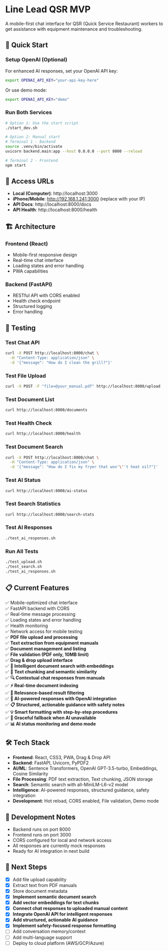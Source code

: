 # Line Lead QSR MVP

A mobile-first chat interface for QSR (Quick Service Restaurant) workers to get assistance with equipment maintenance and troubleshooting.

## 🚀 Quick Start

### Setup OpenAI (Optional)
For enhanced AI responses, set your OpenAI API key:
```bash
export OPENAI_API_KEY="your-api-key-here"
```
Or use demo mode:
```bash
export OPENAI_API_KEY="demo"
```

### Run Both Services
```bash
# Option 1: Use the start script
./start_dev.sh

# Option 2: Manual start
# Terminal 1 - Backend
source .venv/bin/activate
uvicorn backend.main:app --host 0.0.0.0 --port 8000 --reload

# Terminal 2 - Frontend  
npm start
```

## 📱 Access URLs

- **Local (Computer)**: http://localhost:3000
- **iPhone/Mobile**: http://192.168.1.241:3000 (replace with your IP)
- **API Docs**: http://localhost:8000/docs
- **API Health**: http://localhost:8000/health

## 🏗️ Architecture

### Frontend (React)
- Mobile-first responsive design
- Real-time chat interface
- Loading states and error handling
- PWA capabilities

### Backend (FastAPI)
- RESTful API with CORS enabled
- Health check endpoint
- Structured logging
- Error handling

## 🧪 Testing

### Test Chat API
```bash
curl -X POST http://localhost:8000/chat \
  -H "Content-Type: application/json" \
  -d '{"message": "How do I clean the grill?"}'
```

### Test File Upload
```bash
curl -X POST -F "file=@your_manual.pdf" http://localhost:8000/upload
```

### Test Document List
```bash
curl http://localhost:8000/documents
```

### Test Health Check
```bash
curl http://localhost:8000/health
```

### Test Document Search
```bash
curl -X POST http://localhost:8000/chat \
  -H "Content-Type: application/json" \
  -d '{"message": "How do I fix my fryer that won'\''t heat oil?"}'
```

### Test AI Status
```bash
curl http://localhost:8000/ai-status
```

### Test Search Statistics
```bash
curl http://localhost:8000/search-stats
```

### Test AI Responses
```bash
./test_ai_responses.sh
```

### Run All Tests
```bash
./test_upload.sh
./test_search.sh
./test_ai_responses.sh
```

## 📋 Current Features

✅ Mobile-optimized chat interface  
✅ FastAPI backend with CORS  
✅ Real-time message processing  
✅ Loading states and error handling  
✅ Health monitoring  
✅ Network access for mobile testing  
✅ **PDF file upload and processing**  
✅ **Text extraction from equipment manuals**  
✅ **Document management and listing**  
✅ **File validation (PDF only, 10MB limit)**  
✅ **Drag & drop upload interface**  
✅ **🧠 Intelligent document search with embeddings**  
✅ **📝 Text chunking and semantic similarity**  
✅ **🔍 Contextual chat responses from manuals**  
✅ **⚡ Real-time document indexing**  
✅ **🎯 Relevance-based result filtering**  
✅ **🤖 AI-powered responses with OpenAI integration**  
✅ **📋 Structured, actionable guidance with safety notes**  
✅ **💡 Smart formatting with step-by-step procedures**  
✅ **🔄 Graceful fallback when AI unavailable**  
✅ **📊 AI status monitoring and demo mode**  

## 🛠️ Tech Stack

- **Frontend**: React, CSS3, PWA, Drag & Drop API
- **Backend**: FastAPI, Uvicorn, PyPDF2
- **AI/ML**: Sentence Transformers, OpenAI GPT-3.5-turbo, Embeddings, Cosine Similarity
- **File Processing**: PDF text extraction, Text chunking, JSON storage
- **Search**: Semantic search with all-MiniLM-L6-v2 model
- **Intelligence**: AI-powered responses, structured guidance, safety integration
- **Development**: Hot reload, CORS enabled, File validation, Demo mode

## 📝 Development Notes

- Backend runs on port 8000
- Frontend runs on port 3000
- CORS configured for local and network access
- All responses are currently mock responses
- Ready for AI integration in next build

## 🔄 Next Steps

- [x] Add file upload capability
- [x] Extract text from PDF manuals
- [x] Store document metadata
- [x] **Implement semantic document search**
- [x] **Add vector embeddings for text chunks**
- [x] **Connect chat responses to uploaded manual content**
- [x] **Integrate OpenAI API for intelligent responses**
- [x] **Add structured, actionable AI guidance**
- [x] **Implement safety-focused response formatting**
- [ ] Add conversation memory/context
- [ ] Add multi-language support
- [ ] Deploy to cloud platform (AWS/GCP/Azure)